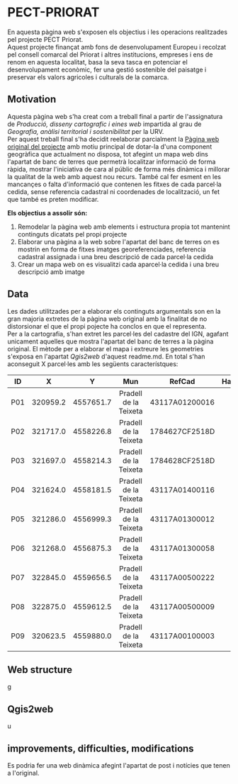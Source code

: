 # PECT-PRIORAT
En aquesta pàgina web s'exposen els objectius i les operacions realitzades pel projecte PECT Priorat. <br>
Aquest projecte finançat amb fons de desenvolupament Europeu i recolzat pel consell comarcal del Priorat i altres institucions, empreses i ens de renom en aquesta localitat, basa la seva tasca en potenciar el desenvolupament econòmic, fer una gestió sostenible del paisatge i preservar els valors agricoles i culturals de la comarca.
## Motivation
Aquesta pàgina web s'ha creat com a treball final a partir de l'assignatura de *Producció, disseny cartografic i eines web* impartida al grau de *Geografia, anàlisi territorial i sostenibilitat* per la URV. <br>
Per aquest treball final s'ha decidit reelaborar parcialment la [Pàgina web original del projecte](http://pectpriorat.cat/) amb motiu principal de dotar-la d'una component geogràfica que actualment no disposa, tot afegint un mapa web dins l'apartat de banc de terres que permetrà localitzar informació de forma ràpida, mostrar l'iniciativa de cara al públic de forma més dinàmica i millorar la qualitat de la web amb aquest nou recurs. També cal fer esment en les mancançes o falta d'informació que contenen les fitxes de cada parcel·la cedida, sense referencia cadastral ni coordenades de localització, un fet que també es preten modificar.<br>

**Els objectius a assolir són:**
1. Remodelar la pàgina web amb elements i estructura propia tot mantenint continguts dicatats pel propi projecte
2. Elaborar una pàgina a la web sobre l'apartat del banc de terres on es mostrin en forma de fitxes imatges georeferenciades, referencia cadastral assignada i una breu descripció de cada parcel·la cedida
3. Crear un mapa web on es visualitzi cada aparcel·la cedida i una breu descripció amb imatge
## Data
Les dades utilitzades per a elaborar els continguts argumentals son en la gran majoria extretes de la pàgina web original amb la finalitat de no distorsionar el que el propi pojecte ha conclos en que el representa. <br>
Per a la cartografia, s'han extret les parcel·les del cadastre del IGN, agafant unicament aquelles que mostra l'apartat del banc de terres a la pàgina original. El mètode per a elaborar el mapa i extreure les geometries s'exposa en l'apartat *Qgis2web* d'aquest readme.md. En total s'han aconseguit X parcel·les amb les següents característques: <br>

|ID|X|Y|Mun|RefCad|Ha|Tipus|regadiu|Pendent|
| ------------- |:-------------:|:-------------:|:-------------:|:-------------:|:-------------:|:-------------:|:-------------:|:-------------:|
|P01|	320959.2|	4557651.7|	Pradell de la Teixeta|	43117A01200016|	  
|P02|	321717.0|	4558226.8|	Pradell de la Teixeta|	1784627CF2518D|
|P03|	321697.0|	4558214.3|	Pradell de la Teixeta|	1784628CF2518D|
|P04|	321624.0|	4558181.5|	Pradell de la Teixeta|	43117A01400116|
|P05|	321286.0|	4556999.3|	Pradell de la Teixeta|	43117A01300012|
|P06|	321268.0|	4556875.3|	Pradell de la Teixeta|	43117A01300058|
|P07|	322845.0|	4559656.5|	Pradell de la Teixeta|	43117A00500222|
|P08|	322875.0|	4559612.5|  Pradell de la Teixeta|	43117A00500009|
|P09|	320623.5|	4559880.0|	Pradell de la Teixeta|	43117A00100003|



## Web structure
g
## Qgis2web
u
## improvements, difficulties, modifications
Es podria fer una web dinàmica afegint l'apartat de post i notícies que tenen a l'original.
